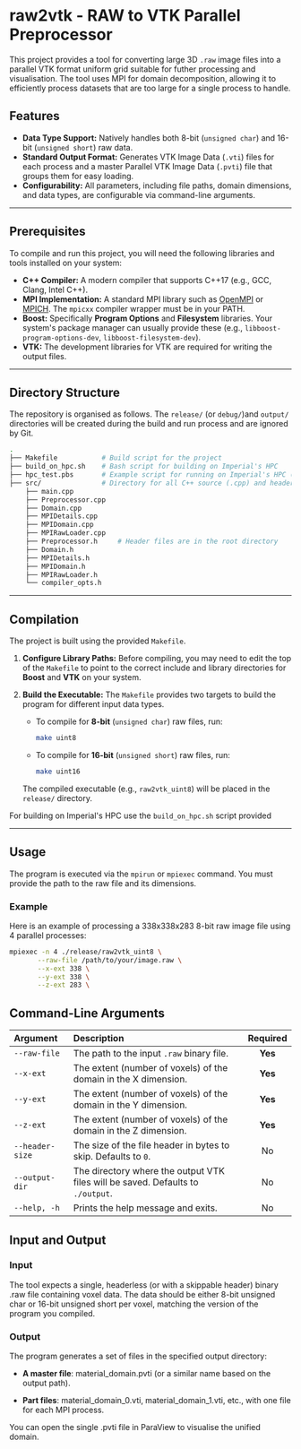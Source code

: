 # raw2vtk - RAW to VTK Parallel Preprocessor

This project provides a tool for converting large 3D `.raw` image files into a parallel VTK format uniform grid suitable for futher processing and visualisation. The tool uses MPI for domain decomposition, allowing it to efficiently process datasets that are too large for a single process to handle.


## Features

* **Data Type Support:** Natively handles both 8-bit (`unsigned char`) and 16-bit (`unsigned short`) raw data.
* **Standard Output Format:** Generates VTK Image Data (`.vti`) files for each process and a master Parallel VTK Image Data (`.pvti`) file that groups them for easy loading.
* **Configurability:** All parameters, including file paths, domain dimensions, and data types, are configurable via command-line arguments.

---

## Prerequisites

To compile and run this project, you will need the following libraries and tools installed on your system:

* **C++ Compiler:** A modern compiler that supports C++17 (e.g., GCC, Clang, Intel C++).
* **MPI Implementation:** A standard MPI library such as [OpenMPI](https://www.open-mpi.org/) or [MPICH](https://www.mpich.org/). The `mpicxx` compiler wrapper must be in your PATH.
* **Boost:** Specifically **Program Options** and **Filesystem** libraries. Your system's package manager can usually provide these (e.g., `libboost-program-options-dev`, `libboost-filesystem-dev`).
* **VTK:** The development libraries for VTK are required for writing the output files.

---

## Directory Structure

The repository is organised as follows. The `release/` (or `debug/`)and `output/` directories will be created during the build and run process and are ignored by Git.

```bash
.
├── Makefile           # Build script for the project
├── build_on_hpc.sh    # Bash script for building on Imperial's HPC
├── hpc_test.pbs       # Example script for running on Imperial's HPC (requires an image file)
├── src/               # Directory for all C++ source (.cpp) and header (.h) files
    ├── main.cpp
    ├── Preprocessor.cpp
    ├── Domain.cpp
    ├── MPIDetails.cpp
    ├── MPIDomain.cpp
    ├── MPIRawLoader.cpp
    ├── Preprocessor.h     # Header files are in the root directory
    ├── Domain.h
    ├── MPIDetails.h
    ├── MPIDomain.h
    ├── MPIRawLoader.h
    └── compiler_opts.h
```

---

## Compilation

The project is built using the provided `Makefile`.

1.  **Configure Library Paths:** Before compiling, you may need to edit the top of the `Makefile` to point to the correct include and library directories for **Boost** and **VTK** on your system.

2.  **Build the Executable:** The `Makefile` provides two targets to build the program for different input data types.

    * To compile for **8-bit** (`unsigned char`) raw files, run:
        ```bash
        make uint8
        ```
    * To compile for **16-bit** (`unsigned short`) raw files, run:
        ```bash
        make uint16
        ```

    The compiled executable (e.g., `raw2vtk_uint8`) will be placed in the `release/` directory.

For building on Imperial's HPC use the `build_on_hpc.sh` script provided

---

## Usage

The program is executed via the `mpirun` or `mpiexec` command. You must provide the path to the raw file and its dimensions.

### Example

Here is an example of processing a 338x338x283 8-bit raw image file using 4 parallel processes:

```bash
mpiexec -n 4 ./release/raw2vtk_uint8 \
       --raw-file /path/to/your/image.raw \
       --x-ext 338 \
       --y-ext 338 \
       --z-ext 283 \
```

## Command-Line Arguments

| Argument       | Description                                                                    | Required |
| :------------- | :----------------------------------------------------------------------------- | :------: |
| `--raw-file`   | The path to the input `.raw` binary file.                                      |  **Yes** |
| `--x-ext`      | The extent (number of voxels) of the domain in the X dimension.                |  **Yes** |
| `--y-ext`      | The extent (number of voxels) of the domain in the Y dimension.                |  **Yes** |
| `--z-ext`      | The extent (number of voxels) of the domain in the Z dimension.                |  **Yes** |
| `--header-size`| The size of the file header in bytes to skip. Defaults to `0`.                 |    No    |
| `--output-dir` | The directory where the output VTK files will be saved. Defaults to `./output`. |    No    |
| `--help, -h`   | Prints the help message and exits.                                             |    No    |

## Input and Output
### Input
The tool expects a single, headerless (or with a skippable header) binary .raw file containing voxel data. The data should be either 8-bit unsigned char or 16-bit unsigned short per voxel, matching the version of the program you compiled.

### Output
The program generates a set of files in the specified output directory:

* **A master file**: material_domain.pvti (or a similar name based on the output path).

* **Part files**: material_domain_0.vti, material_domain_1.vti, etc., with one file for each MPI process.

You can open the single .pvti file in ParaView to visualise the unified domain.